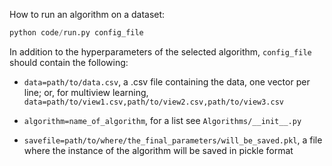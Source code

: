 How to run an algorithm on a dataset:

```python
python code/run.py config_file
```

In addition to the hyperparameters of the selected algorithm, `config_file` should contain the following:

- `data=path/to/data.csv`, a .csv file containing the data, one vector per line; or, for multiview learning, `data=path/to/view1.csv,path/to/view2.csv,path/to/view3.csv`

- `algorithm=name_of_algorithm`, for a list see `Algorithms/__init__.py`

- `savefile=path/to/where/the_final_parameters/will_be_saved.pkl`, a file where the instance of the algorithm will be saved in pickle format
